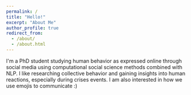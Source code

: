 ```yaml
---
permalink: /
title: "Hello!"
excerpt: "About Me"
author_profile: true
redirect_from: 
  - /about/
  - /about.html
---
```


I'm a PhD student studying human behavior as expressed online through social media using computational social science methods combined with NLP. I like researching collective behavior and gaining insights into human reactions, especially during crises events. I am also interested in how we use emojis to communicate :)

